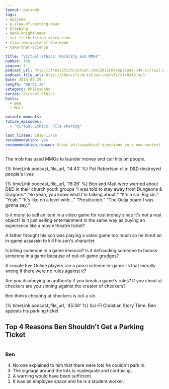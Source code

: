 ```yaml
---
layout: episode
tags:
- episode
- a-slew-of-casting-news
- bleeping
- dark-knight-news
- sci-fi-christian-story-time
- stan-lee-quote-of-the-week
- take-that-science

title: "Virtual Ethics: Morality and MMOs"
number: 146
season: 3
podcast_url: http://thescifichristian.com/2013/04/episode-146-virtual-ethics-morality-and-mmos/
podcast_file_url: http://thescifichristian.com/sfc/sfc0146.mp3
date: 2013-04-25
length: '00:51:28'
category: Philosophy
series: Virtual Ethics
hosts:
  - Ben
  - Matt

notable_moments:
future_episodes:
  - "Virtual Ethics: File sharing"

last_listen: 2018-11-26
recommendation: yes
recommendation_reason: Great philosophical questions in a new context
---
```


The mob has used MMOs to launder money and call hits on people. 

{% timeLink podcast_file_url, '14:43' %}
Pat Robertson clip: D&D destroyed people's lives

<div class="quote">
  {% timeLink podcast_file_url, '16:26' %}
  <span class="quote-context is-size-6">Ben and Matt were warned about D&D in their church youth groups</span>
  <q class="matt">I was told to stay away from Dungeons & Dragons.</q>
  <q class="ben">So yeah, you know what I'm talking about.</q>
  <q class="matt">It's a sin. Big sin.</q>
  <q class="ben">Yeah.</q>
  <q class="matt">It's like on a level with...</q>
  <q class="ben">Prostitution.</q>
  <q class="matt">The Ouija board I was gonna say.</q>
</div>

Is it moral to sell an item in a video game for real money since it's not a real object? Is it just selling entertainment in the same way as buying an experience like a movie theatre ticket? 

A father thought his son was playing a video game too much so he hired an in-game assassin to kill his son's character. 

Is killing someone in a game immoral? Is it defrauding someone to harass someone in a game because of out-of-game grudges? 

A couple Eve Online players ran a ponzi scheme in-game. Is that morally wrong if there were no rules against it? 

Are you disobeying an authority if you break a game's rules? If you cheat at checkers are you sinning against the creator of checkers? 

Ben thinks cheating at checkers is not a sin. 

{% timeLink podcast_file_url, '45:39' %} Sci-Fi Christian Story Time: Ben appeals his parking ticket

<div class="top-five">
  <h2 class="has-text-centered">Top 4 Reasons Ben Shouldn't Get a Parking Ticket</h2>
  <div class="columns">
    <div class="column ben">
      <h3>Ben</h3>
      <ol reversed>
        <li>No one explained to him that there were lots he couldn't park in. 
        <li>The signage around the lots is inadequate and confusing. 
        <li>A warning would have been sufficient. 
        <li>It was an employee space and he is a student worker. 
      </ol>
    </div>
  </div>
</div>
